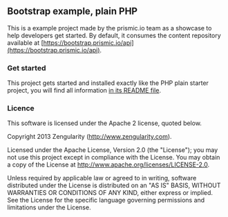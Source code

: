 ## Bootstrap example, plain PHP

This is a example project made by the prismic.io team as a showcase to help developers get started. By default, it consumes the content repository available at [https://bootstrap.prismic.io/api](https://bootstrap.prismic.io/api).

### Get started

This project gets started and installed exactly like the PHP plain starter project, you will find all information [in its README file](https://github.com/prismicio/php-plain-starter).


### Licence

This software is licensed under the Apache 2 license, quoted below.

Copyright 2013 Zengularity (http://www.zengularity.com).

Licensed under the Apache License, Version 2.0 (the "License"); you may not use this project except in compliance with the License. You may obtain a copy of the License at http://www.apache.org/licenses/LICENSE-2.0.

Unless required by applicable law or agreed to in writing, software distributed under the License is distributed on an "AS IS" BASIS, WITHOUT WARRANTIES OR CONDITIONS OF ANY KIND, either express or implied. See the License for the specific language governing permissions and limitations under the License.